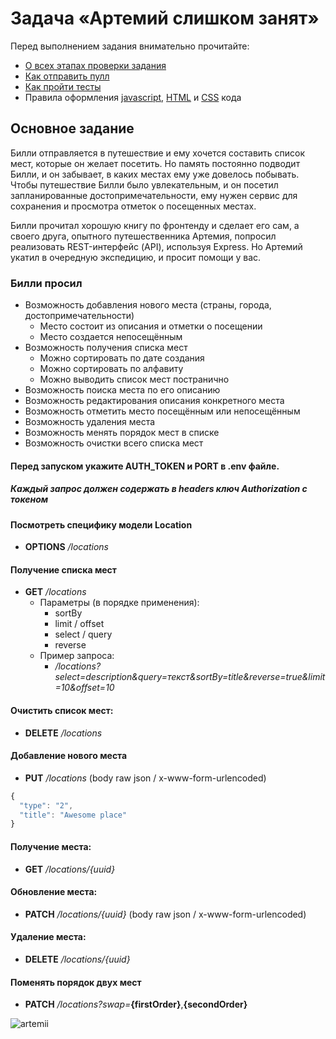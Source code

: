 # Задача «Артемий слишком занят»

Перед выполнением задания внимательно прочитайте:

- [О всех этапах проверки задания](https://github.com/urfu-2017/guides/blob/master/workflow/overall.md)
- [Как отправить пулл](https://github.com/urfu-2017/guides/blob/master/workflow/pull.md)
- [Как пройти тесты](https://github.com/urfu-2017/guides/blob/master/workflow/test.md)
- Правила оформления [javascript](https://github.com/urfu-2017/guides/blob/master/codestyle/js.md), [HTML](https://github.com/urfu-2017/guides/blob/master/codestyle/html.md) и [CSS](https://github.com/urfu-2017/guides/blob/master/codestyle/css.md) кода

## Основное задание
Билли отправляется в путешествие и ему хочется составить список мест,
которые он желает посетить. Но память постоянно подводит Билли,
и он забывает, в каких местах ему уже довелось побывать. Чтобы путешествие Билли было
увлекательным, и он посетил запланированные достопримечательности, ему нужен сервис для сохранения и просмотра отметок о посещенных местах.

Билли прочитал хорошую книгу по фронтенду и сделает его сам,
а своего друга, опытного путешественника Артемия, попросил реализовать REST-интерфейс (API), используя Express.
Но Артемий укатил в очередную экспедицию, и просит помощи у вас.

### Билли просил
- Возможность добавления нового места (страны, города, достопримечательности)
    - Место состоит из описания и отметки о посещении
    - Место создается непосещённым
- Возможность получения списка мест
    - Можно сортировать по дате создания
    - Можно сортировать по алфавиту
    - Можно выводить список мест постранично
- Возможность поиска места по его описанию
- Возможность редактирования описания конкретного места
- Возможность отметить место посещённым или непосещённым
- Возможность удаления места
- Возможность менять порядок мест в списке
- Возможность очистки всего списка мест

#### Перед запуском укажите AUTH_TOKEN и PORT в .env файле.
##### Каждый запрос должен содержать в headers ключ Authorization с токеном

#### Посмотреть специфику модели Location
- **OPTIONS** */locations*
   
#### Получение списка мест
- **GET** */locations*
    - Параметры (в порядке применения):
        - sortBy
        - limit / offset
        - select / query
        - reverse
    - Пример запроса:
        - */locations?select=description&query=текст&sortBy=title&reverse=true&limit=10&offset=10*
#### Очистить список мест:
- **DELETE** */locations*
#### Добавление нового места
- **PUT** */locations* (body raw json / x-www-form-urlencoded)
```javascript
{
  "type": "2",
  "title": "Awesome place"
}
```
#### Получение места:
- **GET** */locations/{uuid}*
#### Обновление места:
- **PATCH** */locations/{uuid}* (body raw json / x-www-form-urlencoded)
#### Удаление места:
- **DELETE** */locations/{uuid}*
#### Поменять порядок двух мест
- **PATCH** */locations?swap=***{firstOrder}**,**{secondOrder}**
    
![artemii](https://user-images.githubusercontent.com/8963033/37154087-b5f1ed76-2300-11e8-81b7-0a8700bc5f57.png)

